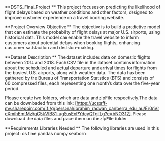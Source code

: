 **DSTS_Final_Project **
This project focuses on predicting the likelihood of flight delays based on weather conditions and other factors, designed to improve customer experience on a travel booking website.

**Project Overview Objective **
The objective is to build a predictive model that can estimate the probability of flight delays at major U.S. airports, using historical data. This model can enable the travel website to inform customers about potential delays when booking flights, enhancing customer satisfaction and decision-making.

**Dataset Description **
The dataset includes data on domestic flights between 2014 and 2018. Each CSV file in the dataset contains information about the scheduled and actual departure and arrival times for flights from the busiest U.S. airports, along with weather data. The data has been gathered by the Bureau of Transportation Statistics (BTS) and consists of 60 compressed files, each representing one month’s data over the five-year period.

Please create two folders, which are data and zipFile respectively.The data can be downloaded from this link: [https://ucstaff-my.sharepoint.com/:f:/g/personal/ibrahim_radwan_canberra_edu_au/Er0nVreXmihEmtMz5qC5kVIB81-ugSusExPYdcyQTglfLg?e=bNO312]. Please download the data files and place them on the zipFile folder

**Requirements Libraries Needed **
The following libraries are used in this project: os time pandas numpy seaborn
